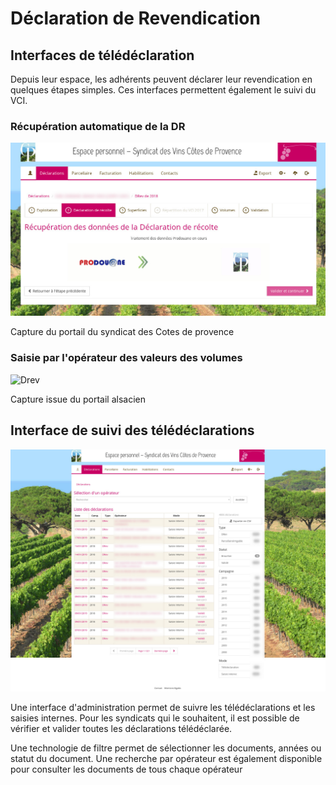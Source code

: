 # Déclaration de Revendication

## Interfaces de télédéclaration

Depuis leur espace, les adhérents peuvent déclarer leur revendication en quelques étapes simples. Ces interfaces permettent également le suivi du VCI.

### Récupération automatique de la DR

![DR récupérée depuis ProDouane](drev_prodouane.jpg)

Capture du portail du syndicat des Cotes de provence

### Saisie par l'opérateur des valeurs des volumes

![Drev](drev.jpg)

Capture issue du portail alsacien

## Interface de suivi des télédéclarations

![Interface de suivi et validation](declarations_dashboard.jpg)

Une interface d'administration permet de suivre les télédéclarations et les saisies internes. Pour les syndicats qui le souhaitent, il est possible de vérifier et valider toutes les déclarations télédéclarée.

Une technologie de filtre permet de sélectionner les documents, années ou statut du document. Une recherche par opérateur est également disponible pour consulter les documents de tous chaque opérateur
